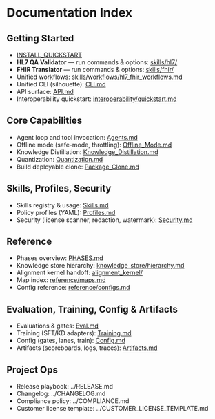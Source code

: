 # Documentation Index

## Getting Started
- [INSTALL_QUICKSTART](./INSTALL_QUICKSTART.md)
- **HL7 QA Validator** — run commands & options: [skills/hl7/](skills/hl7/)
- **FHIR Translator** — run commands & options: [skills/fhir/](skills/fhir/)
- Unified workflows: [skills/workflows/hl7_fhir_workflows.md](skills/workflows/hl7_fhir_workflows.md)
- Unified CLI (silhouette): [CLI.md](./CLI.md)
- API surface: [API.md](./API.md)
- Interoperability quickstart: [interoperability/quickstart.md](./interoperability/quickstart.md)

## Core Capabilities
- Agent loop and tool invocation: [Agents.md](./Agents.md)
- Offline mode (safe-mode, throttling): [Offline_Mode.md](./Offline_Mode.md)
- Knowledge Distillation: [Knowledge_Distillation.md](./Knowledge_Distillation.md)
- Quantization: [Quantization.md](./Quantization.md)
- Build deployable clone: [Package_Clone.md](./Package_Clone.md)

## Skills, Profiles, Security
- Skills registry & usage: [Skills.md](./Skills.md)
- Policy profiles (YAML): [Profiles.md](./Profiles.md)
- Security (license scanner, redaction, watermark): [Security.md](./Security.md)

## Reference
- Phases overview: [PHASES.md](../PHASES.md)
- Knowledge store hierarchy: [knowledge_store/hierarchy.md](./knowledge_store/hierarchy.md)
- Alignment kernel handoff: [alignment_kernel/](./alignment_kernel/)
- Map index: [reference/maps.md](reference/maps.md)
- Config reference: [reference/configs.md](reference/configs.md)

## Evaluation, Training, Config & Artifacts
- Evaluations & gates: [Eval.md](./Eval.md)
- Training (SFT/KD adapters): [Training.md](./Training.md)
- Config (gates, lanes, train): [Config.md](./Config.md)
- Artifacts (scoreboards, logs, traces): [Artifacts.md](./Artifacts.md)

## Project Ops
- Release playbook: ../RELEASE.md
- Changelog: ../CHANGELOG.md
- Compliance policy: ../COMPLIANCE.md
- Customer license template: ../CUSTOMER_LICENSE_TEMPLATE.md
